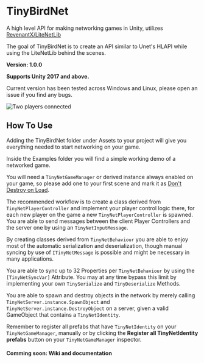 # TinyBirdNet
A high level API for making networking games in Unity, utilizes [RevenantX/LiteNetLib](https://github.com/RevenantX/LiteNetLib)

The goal of TinyBirdNet is to create an API similar to Unet's HLAPI while using the LiteNetLib behind the scenes.


**Version: 1.0.0**

**Supports Unity 2017 and above.**

Current version has been tested across Windows and Linux, please open an issue if you find any bugs.

![Two players connected](https://i.imgur.com/pQJhZEd.png)


## How To Use

Adding the TinyBirdNet folder under Assets to your project will give you everything needed to start networking on your game.

Inside the Examples folder you will find a simple working demo of a networked game.

You will need a `TinyNetGameManager` or derived instance always enabled on your game, so please add one to your first scene and mark it as [Don't Destroy on Load](https://docs.unity3d.com/ScriptReference/Object.DontDestroyOnLoad.html).

The recommended workflow is to create a class derived from `TinyNetPlayerController` and implement your player control logic there, for each new player on the game a new `TinyNetPlayerController` is spawned. You are able to send messages between the client Player Controllers and the server one by using an `TinyNetInputMessage`.

By creating classes derived from `TinyNetBehaviour` you are able to enjoy most of the automatic serialization and deserialization, though manual syncing by use of `ITinyNetMessage` is possible and might be necessary in many applications.

You are able to sync up to 32 Properties per `TinyNetBehaviour` by using the `[TinyNetSyncVar]` Attribute.
You may at any time bypass this limit by implementing your own `TinySerialize` and `TinyDeserialize` Methods.

You are able to spawn and destroy objects in the network by merely calling `TinyNetServer.instance.SpawnObject` and `TinyNetServer.instance.DestroyObject` on a server, given a valid GameObject that contains a `TinyNetIdentity`.

Remember to register all prefabs that have `TinyNetIdentity` on your `TinyNetGameManager`, manually or by clicking the __Register all TinyNetIdentity prefabs__ button on your `TinyNetGameManager` inspector.


#### Comming soon: Wiki and documentation